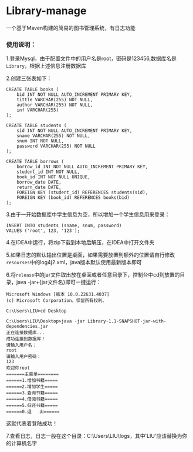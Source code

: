 # Library-manage
一个基于Maven构建的简易的图书管理系统，有日志功能
### 使用说明：
1.登录Mysql，由于配置文件中的用户名是root，密码是123456,数据库名是`Library`，根据上述信息注册数据库

2.创建三张表如下：
```mysql
CREATE TABLE books (
    bid INT NOT NULL AUTO_INCREMENT PRIMARY KEY,
    tittle VARCHAR(255) NOT NULL,
    author VARCHAR(255) NOT NULL,
    inf VARCHAR(255)
);
```

```mysql
CREATE TABLE students (
    sid INT NOT NULL AUTO_INCREMENT PRIMARY KEY,
    sname VARCHAR(255) NOT NULL,
    snum INT NOT NULL,
    password VARCHAR(255) NOT NULL
);
```
```mysql
CREATE TABLE borrows (
    borrow_id INT NOT NULL AUTO_INCREMENT PRIMARY KEY,
    student_id INT NOT NULL,
    book_id INT NOT NULL UNIQUE,
    borrow_date DATE,
    return_date DATE,
    FOREIGN KEY (student_id) REFERENCES students(sid),
    FOREIGN KEY (book_id) REFERENCES books(bid)
);
```
3.由于一开始数据库中学生信息为空，所以增加一个学生信息用来登录：
```mysql
INSERT INTO students (sname, snum, password)
VALUES ('root', 123, '123');
```
4.在IDEA中运行，将zip下载到本地后解压，在IDEA中打开文件夹

5.如果日志的默认输出位置是桌面，如果需要放置到额外的位置请自行修改`resourses`中的log4j2.xml，java版本默认使用最新版本即可

6.将`release`中的jar文件取出放在桌面或者任意目录下，控制台中cd到放置的目录，java -jar+{jar文件名}即可一键运行：
```bush
Microsoft Windows [版本 10.0.22631.4037]
(c) Microsoft Corporation。保留所有权利。

C:\Users\LIU>cd Desktop

C:\Users\LIU\Desktop>java -jar Library-1.1-SNAPSHOT-jar-with-dependencies.jar
正在连接数据库...
成功连接到数据库！
请输入用户名：
root
请输入用户密码：
123
欢迎你root
=======主菜单========
======1.增加书籍=====
======2.增加学生=====
======3.查询书籍=====
======4.借阅书籍=====
======5.归还书籍=====
======0.退   出======
```
这就代表着登陆成功！

7.查看日志，日志一般在这个目录：C:\Users\LIU\logs，其中'LIU'应该替换为你的计算机名字
